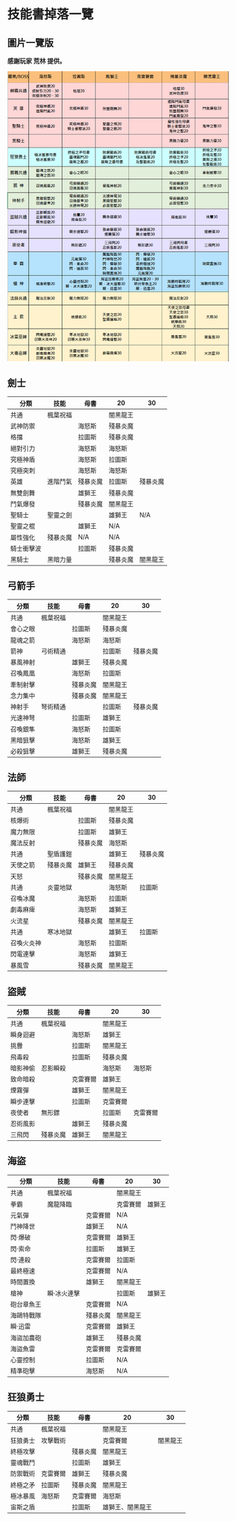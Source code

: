 # 技能書掉落一覽

## 圖片一覽版

**感謝玩家 荒林 提供。**

![0](0.png)

## 劍士

| **分類** | **技能** | **母書** | **20** | **30** |
|--------|--------|--------|--------|--------|
| 共通     | 楓葉祝福   |        | 闇黑龍王   |        |
| 武神防禦   |        | 海怒斯    | 殘暴炎魔   |        |
| 格擋     |        | 拉圖斯    | 殘暴炎魔   |        |
| 絕對引力   |        | 海怒斯    | 海怒斯    |        |
| 究極神盾   |        | 海怒斯    | 拉圖斯    |        |
| 究極突刺   |        | 海怒斯    | 海怒斯    |        |
| 英雄     | 進階鬥氣   | 殘暴炎魔   | 拉圖斯    | 殘暴炎魔   |
| 無雙劍舞   |        | 雄獅王    | 殘暴炎魔   |        |
| 鬥氣爆發   |        | 殘暴炎魔   | 闇黑龍王   |        |
| 聖騎士    | 聖靈之劍   |        | 雄獅王    | N/A    |
| 聖靈之棍   |        | 雄獅王    | N/A    |        |
| 屬性強化   | 殘暴炎魔   | N/A    | N/A    |        |
| 騎士衝擊波  |        | 拉圖斯    | 殘暴炎魔   |        |
| 黑騎士    | 黑暗力量   |        | 殘暴炎魔   | 闇黑龍王   |

## 弓箭手

| **分類** | **技能** | **母書** | **20** | **30** |
|--------|--------|--------|--------|--------|
| 共通     | 楓葉祝福   |        | 闇黑龍王   |        |
| 會心之眼   |        | 拉圖斯    | 殘暴炎魔   |        |
| 龍魂之箭   |        | 海怒斯    | 海怒斯    |        |
| 箭神     | 弓術精通   |        | 拉圖斯    | 殘暴炎魔   |
| 暴風神射   |        | 雄獅王    | 殘暴炎魔   |        |
| 召喚鳳凰   |        | 海怒斯    | 拉圖斯    |        |
| 牽制射擊   |        | 殘暴炎魔   | 闇黑龍王   |        |
| 念力集中   |        | 殘暴炎魔   | 闇黑龍王   |        |
| 神射手    | 弩術精通   |        | 拉圖斯    | 殘暴炎魔   |
| 光速神弩   |        | 拉圖斯    | 雄獅王    |        |
| 召喚銀隼   |        | 海怒斯    | 拉圖斯    |        |
| 黑暗狙擊   |        | 海怒斯    | 雄獅王    |        |
| 必殺狙擊   |        | 雄獅王    | 殘暴炎魔   |        |

## 法師

| **分類** | **技能** | **母書** | **20** | **30** |
|--------|--------|--------|--------|--------|
| 共通     | 楓葉祝福   |        | 闇黑龍王   |        |
| 核爆術    |        | 拉圖斯    | 殘暴炎魔   |        |
| 魔力無限   |        | 拉圖斯    | 雄獅王    |        |
| 魔法反射   |        | 殘暴炎魔   | 海怒斯    |
| 共通     | 聖盾護鎧   |        | 雄獅王    | 殘暴炎魔   |
| 天使之箭   | 殘暴炎魔   | 雄獅王    | 殘暴炎魔   |        |
| 天怒     |        | 殘暴炎魔   | 闇黑龍王   |        |
| 共通     | 炎靈地獄   |        | 海怒斯    | 拉圖斯    |
| 召喚冰魔   |        | 海怒斯    | 拉圖斯    |        |
| 劇毒麻痺   |        | 海怒斯    | 雄獅王    |        |
| 火流星    |        | 殘暴炎魔   | 闇黑龍王   |        |
| 共通     | 寒冰地獄   |        | 雄獅王    | 拉圖斯    |
| 召喚火炎神  |        | 海怒斯    | 拉圖斯    |        |
| 閃電連擊   |        | 海怒斯    | 雄獅王    |        |
| 暴風雪    |        | 殘暴炎魔   | 闇黑龍王   |        |

## 盜賊

| **分類** | **技能** | **母書** | **20** | **30** |
|--------|--------|--------|--------|--------|
| 共通     | 楓葉祝福   |        | 闇黑龍王   |        |
| 瞬身迴避   |        | 海怒斯    | 雄獅王    |        |
| 挑釁     |        | 拉圖斯    | 闇黑龍王   |        |
| 飛毒殺    |        | 拉圖斯    | 殘暴炎魔   |        |
| 暗影神偷   | 忍影瞬殺   |        | 海怒斯    | 海怒斯    |
| 致命暗殺   |        | 克雷賽爾   | 雄獅王    |        |
| 煙霧彈    |        | 雄獅王    | 闇黑龍王   |        |
| 瞬步連擊   |        | 拉圖斯    | 克雷賽爾   |        |
| 夜使者    | 無形鏢    |        | 拉圖斯    | 克雷賽爾   |
| 忍術風影   |        | 雄獅王    | 殘暴炎魔   |        |
| 三飛閃    | 殘暴炎魔   | 雄獅王    | 闇黑龍王   |        |

## 海盜

| **分類** | **技能** | **母書** | **20** | **30** |
|--------|--------|--------|--------|--------|
| 共通     | 楓葉祝福   |        | 闇黑龍王   |        |
| 拳霸     | 魔龍降臨   |        | 克雷賽爾   | 雄獅王    |
| 元氣彈    |        | 克雷賽爾   | N/A    |
| 鬥神降世   |        | 雄獅王    | N/A    |
| 閃‧爆破   |        | 克雷賽爾   | 雄獅王    |
| 閃‧索命   |        | 拉圖斯    | 雄獅王    |
| 閃‧連殺   |        | 克雷賽爾   | 拉圖斯    |
| 最終極速   |        | 克雷賽爾   | N/A    |
| 時間置換   |        | 雄獅王    | 闇黑龍王   |
| 槍神     | 瞬‧冰火連擊 |        | 拉圖斯    | 雄獅王    |
| 砲台章魚王  |        | 克雷賽爾   | N/A    |
| 海鷗特戰隊  |        | 殘暴炎魔   | 闇黑龍王   |
| 瞬‧迅雷   |        | 克雷賽爾   | 雄獅王    |
| 海盜加農砲  |        | 雄獅王    | 殘暴炎魔   |
| 海盜魚雷   |        | 克雷賽爾   | 克雷賽爾   |
| 心靈控制   |        | 拉圖斯    | N/A    |
| 精準砲擊   |        | 海怒斯    | N/A    |

## 狂狼勇士

| **分類** | **技能** | **母書** | **20**   | **30** |
|--------|--------|--------|----------|--------|
| 共通     | 楓葉祝福   |        | 闇黑龍王     |        |
| 狂狼勇士   | 攻擊戰術   |        | 克雷賽爾     | 闇黑龍王   |
| 終極攻擊   |        | 殘暴炎魔   | 闇黑龍王     |        |
| 靈魂戰鬥   |        | 拉圖斯    | 雄獅王      |        |
| 防禦戰術   | 克雷賽爾   | 雄獅王    | 殘暴炎魔     |        |
| 終極之矛   | 拉圖斯    | 殘暴炎魔   | 闇黑龍王     |        |
| 極冰暴風   | 海怒斯    | 克雷賽爾   | 海怒斯      |        |
| 宙斯之盾   |        | 拉圖斯    | 雄獅王、闇黑龍王 |        |
